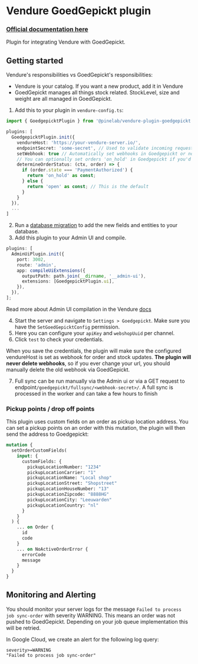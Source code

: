 # Vendure GoedGepickt plugin

### [Official documentation here](https://pinelab-plugins.com/plugin/vendure-plugin-goedgepickt)

Plugin for integrating Vendure with GoedGepickt.

## Getting started

Vendure's responsibilities vs GoedGepickt's responsibilities:

- Vendure is your catalog. If you want a new product, add it in Vendure
- GoedGepickt manages all things stock related. StockLevel, size and weight are all managed in GoedGepickt.

1. Add this to your plugin in `vendure-config.ts`:

```ts
import { GoedgepicktPlugin } from '@pinelab/vendure-plugin-goedgepickt';

plugins: [
  GoedgepicktPlugin.init({
    vendureHost: 'https://your-vendure-server.io/',
    endpointSecret: 'some-secret', // Used to validate incoming requests to /fullsync
    setWebhook: true // Automatically set webhooks in Goedgepickt or not
    // You can optionally set orders 'on_hold' in Goedgepickt if you'd like
    determineOrderStatus: (ctx, order) => {
      if (order.state === 'PaymentAuthorized') {
        return 'on_hold' as const;
      } else {
        return 'open' as const; // This is the default
      }
    }
  }),
  ...
]
```

2. Run a [database migration](https://www.vendure.io/docs/developer-guide/migrations/) to add the new fields and
   entities to your database.
3. Add this plugin to your Admin UI and compile.

```ts
plugins: [
  AdminUiPlugin.init({
    port: 3002,
    route: 'admin',
    app: compileUiExtensions({
      outputPath: path.join(__dirname, '__admin-ui'),
      extensions: [GoedgepicktPlugin.ui],
    }),
  }),
];
```

Read more about Admin UI compilation in the Vendure
[docs](https://www.vendure.io/docs/plugins/extending-the-admin-ui/#compiling-as-a-deployment-step)

4. Start the server and navigate to `Settings > Goedgepickt`. Make sure you have the `SetGoedGepicktConfig` permission.
5. Here you can configure your `apiKey` and `webshopUuid` per channel.
6. Click `test` to check your credentials.

When you save the credentials, the plugin will make sure the configured vendureHost is set as webhook for order and
stock updates. **The plugin will never delete webhooks**, so if you ever change your url, you should manually delete the
old webhook via GoedGepickt.

7. Full sync can be run manually via the Admin ui or via a GET request to
   endpoint`/goedgepickt/fullsync/<webhook-secret>/`. A full sync is processed in the worker and can take a few hours to
   finish

### Pickup points / drop off points

This plugin uses custom fields on an order as pickup location address. You can set a pickup points on an order with this
mutation, the plugin will then send the address to Goedgepickt:

```graphql
mutation {
  setOrderCustomFields(
    input: {
      customFields: {
        pickupLocationNumber: "1234"
        pickupLocationCarrier: "1"
        pickupLocationName: "Local shop"
        pickupLocationStreet: "Shopstreet"
        pickupLocationHouseNumber: "13"
        pickupLocationZipcode: "8888HG"
        pickupLocationCity: "Leeuwarden"
        pickupLocationCountry: "nl"
      }
    }
  ) {
    ... on Order {
      id
      code
    }
    ... on NoActiveOrderError {
      errorCode
      message
    }
  }
}
```

## Monitoring and Alerting

You should monitor your server logs for the message `Failed to process job sync-order` with severity WARNING. This means an order was not pushed to GoedGepickt. Depending on your job queue implementation this will be retried.

In Google Cloud, we create an alert for the following log query:

```
severity>=WARNING
"Failed to process job sync-order"
```
